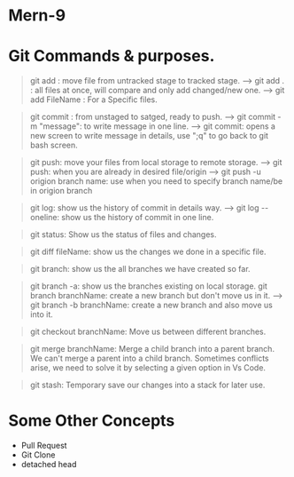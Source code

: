 # Mern-9

# Git Commands & purposes.

> git add : move file from untracked stage to tracked stage.
--> git add . : all files at once, will compare and only add changed/new one.
--> git add FileName : For a Specific files.

> git commit : from unstaged to satged, ready to push.
--> git commit -m "message": to write message in one line.
--> git commit: opens a new screen to write message in details, use ";q" to go back to git bash screen.

> git push: move your files from local storage to remote storage.
--> git push: when you are already in desired file/origin
--> git push -u origion branch name: use when you need to specify branch name/be in origion branch

> git log: show us the history of commit in details way.
--> git log --oneline: show us the history of commit in one line.

> git status: Show us the status of files and changes.

> git diff fileName: show us the changes we done in a specific file.

> git branch: show us the all branches we have created so far.

> git branch -a: show us the branches existing on local storage.
> git branch branchName: create a new branch but don't move us in it.
--> git branch -b branchName: create a new branch and also move us into it.

> git checkout branchName: Move us between different branches.

> git merge branchName: Merge a child branch into a parent branch. We can't merge a parent into a child branch. Sometimes conflicts arise, we need to solve it by selecting a given option in Vs Code.

> git stash: Temporary save our changes into a stack for later use.

# Some Other Concepts

- Pull Request
- Git Clone
- detached head